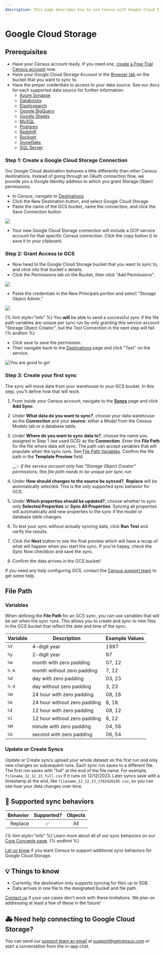 ```yaml
---
description: This page describes how to use Census with Google Cloud Storage.
---
```


# Google Cloud Storage

## Prerequisites

* Have your Census account ready. If you need one, [create a Free Trial Census account](https://app.getcensus.com/) now.
* Have your Google Cloud Storage Account in the [Browser tab](https://console.cloud.google.com/storage/browser/) on the bucket that you want to sync to.
* Have the proper credentials to access to your data source. See our docs for each supported data source for further information:
  * [Azure Synapse](../sources/azure-synapse.md)
  * [Databricks](https://docs.getcensus.com/sources/databricks)
  * [Elasticsearch](https://docs.getcensus.com/sources/elasticsearch)
  * [Google BigQuery](https://docs.getcensus.com/sources/google-bigquery)
  * [Google Sheets](https://docs.getcensus.com/sources/google-sheets)
  * [MySQL](https://docs.getcensus.com/sources/mysql)
  * [Postgres](https://docs.getcensus.com/sources/postgres)
  * [Redshift](https://docs.getcensus.com/sources/redshift)
  * [Rockset](https://docs.getcensus.com/sources/rockset)
  * [Snowflake](https://docs.getcensus.com/sources/snowflake)
  * [SQL Server](https://docs.getcensus.com/sources/sql-server)

### Step 1: Create a Google Cloud Storage Connection

Our Google Cloud destination behaves a little differently than other Census destinations. Instead of going through an OAuth connection flow, we provide you a Google Identity address to which you grant Storage Object permissions.

* In Census, navigate to [Destinations](https://app.getcensus.com/destinations)
* Click the New Destination button, and select Google Cloud Storage
* Paste the name of the GCS bucket, name the connection, and click the Save Connection button

![](<../.gitbook/assets/Screen Shot 2021-11-03 at 1.46.43 PM.png>)

* Your new Google Cloud Storage connection will include a GCP service account for that specific Census connection. Click the copy button (<img src="../.gitbook/assets/copy-solid.svg" alt="" data-size="line">) to save it to your clipboard.

### Step 2: Grant Access to GCS

* Now head to the Google Cloud Storage bucket that you want to sync to, and click into that bucket's details.
* Click the Permissions tab on the Bucket, then click "Add Permissions".

![](<../.gitbook/assets/Screen Shot 2021-11-03 at 2.02.14 PM.png>)

* Paste the credentials in the New Principals portion and select "Storage Object Admin."

![](<../.gitbook/assets/GCS Add.png>)

{% hint style="info" %}
You **will** be able to send a successful sync if the file path variables are unique per sync run by only granting this service account "Storage Object Creator", but the Test Connection in the next step will fail.
{% endhint %}

* Click save to save the permission.
* Then navigate back to the [Destinations](https://app.getcensus.com/destinations) page and click "Test" on the service.

![You are good to go!](<../.gitbook/assets/Cloud Successful Connection.png>)

### Step 3: Create your first sync

The sync will move data from your warehouse to your GCS bucket. In this step, you'll define how that will work.

1. From inside your Census account, navigate to the [**Syncs**](https://app.getcensus.com/syncs) page and click **Add Sync**.
2. Under **What data do you want to sync?**, choose your data warehouse as the **Connection** and your **source:** either a Model from the Census Models tab or a database table.
3.  Under **Where do you want to sync data to?**, choose the name you assigned in Step 1 (we used GCS) as the **Connection**. Enter the **File Path** for the file where data will sync. The path can accept variables that will populate when the sync runs. See [File Path Variables](google-cloud-storage.md#file-path-variables). Confirm the file path in the **Template Preview** field.

    \_\_:bulb: _If the service account only has "Storage Object Creator" permissions, this file path needs to be unique per sync run_
4. Under **How should changes to the source be synced?**, **Replace** will be automatically selected. This is the only supported sync behavior for GCS.
5. Under **Which properties should be updated?**, choose whether to sync only **Selected Properties** or **Sync All Properties**. Syncing all properties will automatically add new properties to the sync if the model or database table changes.
6. To test your sync without actually syncing data, click **Run Test** and verify the results.
7. Click the **Next** button to see the final preview which will have a recap of what will happen when you start the sync. If you're happy, check the Sync Now checkbox and save the sync.
8. Confirm the data arrives in the GCS bucket!

If you need any help configuring GCS, contact the [Census support team](mailto:support@getcensus.com) to get some help.

## File Path

### Variables

When defining the **File Path** for an GCS sync, you can use variables that will be set when the sync runs. This allows you to create and sync to new files in the GCS bucket that reflect the date and time of the sync.

| **Variable** | **Description**              | **Example Values** |
| ------------ | ---------------------------- | ------------------ |
| `%Y`         | 4-digit year                 | 1997               |
| `%y`         | 2-digit year                 | 97                 |
| `%m`         | month with zero padding      | 07, 12             |
| `%-m`        | month without zero padding   | 7, 12              |
| `%d`         | day with zero padding        | 03, 23             |
| `%-d`        | day without zero padding     | 3, 23              |
| `%H`         | 24 hour with zero padding    | 08, 18             |
| `%k`         | 24 hour without zero padding | 8, 18              |
| `%I`         | 12 hour with zero padding    | 08, 12             |
| `%l`         | 12 hour without zero padding | 8, 12              |
| `%M`         | minute with zero padding     | 04, 56             |
| `%S`         | second with zero padding     | 06, 54             |

### Update or Create Syncs

Update or Create syncs upload your whole dataset on the first run and only new changes on subsequent runs. Each sync run saves to a different file. The first run saves with "full" at the end of the file name. For example, `filename_12_12_23_full.csv` if it runs on 12/12/2023. Later syncs save with a timestamp at the end, like `filename_12_12_23_1702426195.csv`, so you can see how your data changes over time.

## 🔄 Supported sync behaviors

| **Behavior** | **Supported?** | **Objects** |
|-------------:| :------------: | :---------: |
|      Replace |        ✅       |     All     |

{% hint style="info" %}
Learn more about all of our sync behaviors on our [Core Concepts page](../basics/core-concept/#the-different-sync-behaviors).
{% endhint %}

[Let us know](mailto:support@getcensus.com) if you want Census to support additional sync behaviors for Google Cloud Storage.

## 💡 Things to know

* Currently, the destination only supports syncing for files up to 5GB.
* Data arrives in one file to the designated bucket and file path.

[Contact us](mailto:support@getcensus.com) if your use cases don't work with these limitations. We plan on addressing at least a few of these in the future!

## 🚑 Need help connecting to Google Cloud Storage?

You can send our [support team an email](mailto:support@getcensus.com) at support@getcensus.com or start a conversation from the in-app chat.
